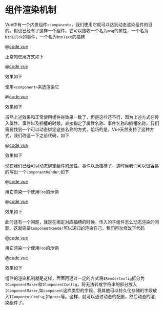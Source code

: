 # 组件渲染机制

Vue中有一个内置组件`<component>`，我们使用它就可以达到动态渲染组件的目的。假设已经有了这样一个组件，它可以接收一个名为`msg`的属性，一个名为`btnCilck`的事件，一个名为`btnText`的插槽

@[code vue](../.vuepress/components/demos/Foo.vue)

正常的使用方式如下

@[code vue](../.vuepress/components/demos/UseFoo.vue)

效果如下

<DemosUseFoo />

使用`<component>`来选渲染它

@[code vue](../.vuepress/components/demos/UseComponentRenderFoo.vue)

效果如下

<DemosUseComponentRenderFoo />

虽然上述效果和正常使用组件得效果一致了，但是这样还不行，因为上述方式在传入属性、事件以及插槽的时候，直接指定了属性名称、事件名称和插槽名称。我们需要找到一个可以动态绑定这些名称的方式，恰巧的是，Vue天然支持了这种方式，我们改造一下之前代码，如下

@[code vue](../.vuepress/components/demos/UseComponentRenderFooWithDynamicName.vue)

效果如下

<DemosUseComponentRenderFooWithDynamicName />

现在我们已经可以动态绑定组件的属性、事件以及插槽了，这时候我们可以很容易的写出一个`ComponentRender`,如下

@[code vue](../.vuepress/components/demos/ComponentRender.vue)

用它渲染一个使用`Foo`的示例

@[code vue](../.vuepress/components/demos/UseComponentRenderRenderFoo.vue)

效果如下

<DemosUseComponentRenderRenderFoo />

此时还有一个问题，就是在绑定对应插槽的时候，传入的子组件怎么动态渲染的问题。这就需要`ComponentRender`可以递归的渲染自己，我们再次修改下代码

@[code vue](../.vuepress/components/demos/ComponentRendeWithRecursion.vue)

用它渲染一个使用`Foo`的示例

@[code vue](../.vuepress/components/demos/UseComponentRenderRenderFooWithRecursion.vue)

效果如下

<DemosUseComponentRenderRenderFooWithRecursion />

组件的渲染机制就是这样，后面再通过一定的方式将`IRenderConfig`拆分为`IComponentMaker`和`IComponentConfig`，将无法转成字符串的部分放入`IComponentMaker`,如`component`这样类型的字段，将其他可以持久化存储的字段放入`IComponentConfig`,如`props`等。这样，就可以通过动态的配置，然后动态的渲染组件了。